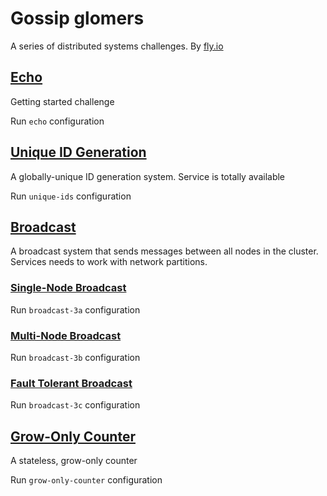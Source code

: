 # Gossip glomers

A series of distributed systems challenges. By [fly.io](https://fly.io/dist-sys/)

## [Echo](https://fly.io/dist-sys/1/)
Getting started challenge

Run `echo` configuration

## [Unique ID Generation](https://fly.io/dist-sys/2/)
A globally-unique ID generation system. Service is totally available

Run `unique-ids` configuration

## [Broadcast](https://fly.io/dist-sys/3a/)
A broadcast system that sends messages between all nodes in the cluster. Services
needs to work with network partitions.

### [Single-Node Broadcast](https://fly.io/dist-sys/3a/)
Run `broadcast-3a` configuration

### [Multi-Node Broadcast](https://fly.io/dist-sys/3b/)
Run `broadcast-3b` configuration

### [Fault Tolerant Broadcast](https://fly.io/dist-sys/3c/)
Run `broadcast-3c` configuration

## [Grow-Only Counter](https://fly.io/dist-sys/4/)
A stateless, grow-only counter

Run `grow-only-counter` configuration